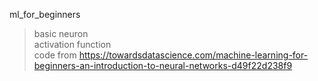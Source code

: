 ml_for_beginners
> basic neuron\
> activation function\
> code from https://towardsdatascience.com/machine-learning-for-beginners-an-introduction-to-neural-networks-d49f22d238f9
